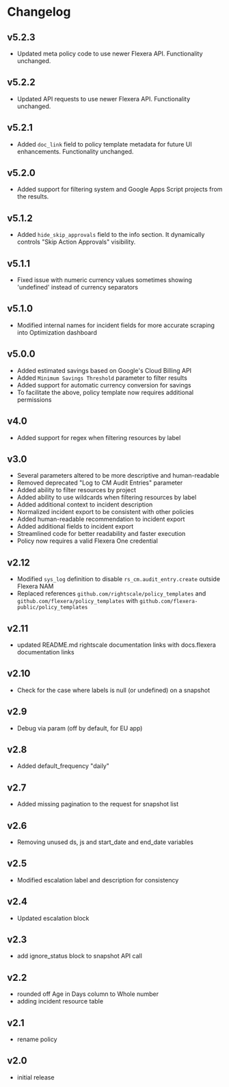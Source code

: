 # Changelog

## v5.2.3

- Updated meta policy code to use newer Flexera API. Functionality unchanged.

## v5.2.2

- Updated API requests to use newer Flexera API. Functionality unchanged.

## v5.2.1

- Added `doc_link` field to policy template metadata for future UI enhancements. Functionality unchanged.

## v5.2.0

- Added support for filtering system and Google Apps Script projects from the results.

## v5.1.2

- Added `hide_skip_approvals` field to the info section. It dynamically controls "Skip Action Approvals" visibility.

## v5.1.1

- Fixed issue with numeric currency values sometimes showing 'undefined' instead of currency separators

## v5.1.0

- Modified internal names for incident fields for more accurate scraping into Optimization dashboard

## v5.0.0

- Added estimated savings based on Google's Cloud Billing API
- Added `Minimum Savings Threshold` parameter to filter results
- Added support for automatic currency conversion for savings
- To facilitate the above, policy template now requires additional permissions

## v4.0

- Added support for regex when filtering resources by label

## v3.0

- Several parameters altered to be more descriptive and human-readable
- Removed deprecated "Log to CM Audit Entries" parameter
- Added ability to filter resources by project
- Added ability to use wildcards when filtering resources by label
- Added additional context to incident description
- Normalized incident export to be consistent with other policies
- Added human-readable recommendation to incident export
- Added additional fields to incident export
- Streamlined code for better readability and faster execution
- Policy now requires a valid Flexera One credential

## v2.12

- Modified `sys_log` definition to disable `rs_cm.audit_entry.create` outside Flexera NAM
- Replaced references `github.com/rightscale/policy_templates` and `github.com/flexera/policy_templates` with `github.com/flexera-public/policy_templates`

## v2.11

- updated README.md rightscale documentation links with docs.flexera documentation links

## v2.10

- Check for the case where labels is null (or undefined) on a snapshot

## v2.9

- Debug via param (off by default, for EU app)

## v2.8

- Added default_frequency "daily"

## v2.7

- Added missing pagination to the request for snapshot list

## v2.6

- Removing unused ds, js and start_date and end_date variables

## v2.5

- Modified escalation label and description for consistency

## v2.4

- Updated escalation block

## v2.3

- add ignore_status block to snapshot API call

## v2.2

- rounded off Age in Days column to Whole number
- adding incident resource table

## v2.1

- rename policy

## v2.0

- initial release
